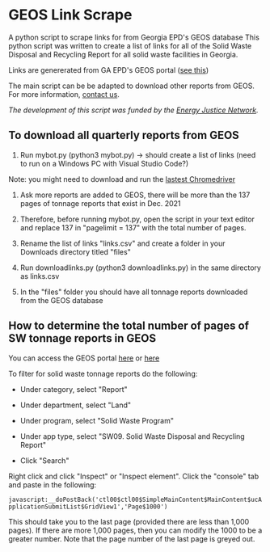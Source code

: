 # GEOS Link Scrape
A python script to scrape links for from Georgia EPD's GEOS database
This python script was written to create a list of links for all of the Solid Waste Disposal and Recycling Report for all solid waste facilities in Georgia.

Links are genererated from GA EPD's GEOS portal ([see this](https://geos.epd.georgia.gov/GA/GEOS/Public/Client/GA_GEOS/Public/Pages/PublicApplicationList.aspx))

The main script can be be adapted to download other reports from GEOS. For more information, [contact us](mailto:leel@duck.com?subject=GEOS%20link%20scraper). 

*The development of this script was funded by the [Energy Justice Network](energyjustice.net).*

## To download all quarterly reports from GEOS

1.  Run mybot.py (python3 mybot.py) → should create a list of links (need to run on a Windows PC with Visual Studio Code?)

Note: you might need to download and run the [lastest Chromedriver](https://chromedriver.chromium.org/downloads)

1.  Ask more reports are added to GEOS, there will be more than the 137 pages of tonnage reports that exist in Dec. 2021

2.  Therefore, before running mybot.py, open the script in your text editor and replace 137 in "pagelimit = 137" with the total number of pages. 

3.  Rename the list of links "links.csv" and create a folder in your Downloads directory titled "files"

4.  Run downloadlinks.py (python3 downloadlinks.py) in the same directory as links.csv

5.  In the "files" folder you should have all tonnage reports downloaded from the GEOS database

## How to determine the total number of pages of SW tonnage reports in GEOS

You can access the GEOS portal [here](https://geos.epd.georgia.gov/GA/GEOS/Public/GovEnt/Shared/Pages/Main/Login.aspx) or [here](https://geos.epd.georgia.gov/GA/GEOS/Public/Client/GA_GEOS/Public/Pages/PublicApplicationList.aspx)

To filter for solid waste tonnage reports do the following:

-   Under category, select "Report"

-   Under department, select "Land"

-   Under program, select "Solid Waste Program"

-   Under app type, select "SW09. Solid Waste Disposal and Recycling Report"

-   Click "Search"

Right click and click "Inspect" or "Inspect element". Click the "console" tab and paste in the following:

`javascript:__doPostBack('ctl00$ctl00$SimpleMainContent$MainContent$ucApplicationSubmitList$GridView1','Page$1000')`

This should take you to the last page (provided there are less than 1,000 pages). If there are more 1,000 pages, then you can modify the 1000 to be a greater number. Note that the page number of the last page is greyed out.
